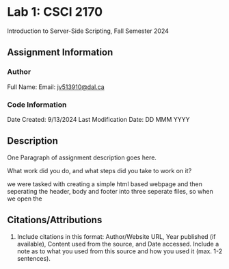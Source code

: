 <!--- The following README.md sample file was adapted from https://gist.github.com/PurpleBooth/109311bb0361f32d87a2#file-readme-template-md by Raghav Sampangi for academic use ---> 
<!--- You may delete any comments in this sample README.md file. Update information in this readme file with information from your work, and if there are sections that are marked "[OPTIONAL]" that you do not need in a specific section, simply delete them. Retain the other sections. --->
# Lab 1: CSCI 2170

Introduction to Server-Side Scripting, Fall Semester 2024

## Assignment Information

### Author

Full Name: <Javier Wahn>
Email: jv513910@dal.ca

### Code Information

Date Created: 9/13/2024
Last Modification Date: DD MMM YYYY

## Description

One Paragraph of assignment description goes here.

What work did you do, and what steps did you take to work on it?

we were tasked with creating a simple html based webpage and then seperating the header, body and footer into three seperate files, so when we open the 

## Citations/Attributions

1. Include citations in this format:
Author/Website URL, Year published (if available), Content used from the source, and Date accessed. Include a note as to what you used from this source and how you used it (max. 1-2 sentences).
